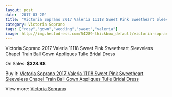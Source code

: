 ```yaml
---
layout: post
date: '2017-03-20'
title: "Victoria Soprano 2017 Valeria 11118 Sweet Pink Sweetheart Sleeveless Chapel Train Ball Gown Appliques Tulle Bridal Dress"
category: Victoria Soprano
tags: ["rosy","gown","wedding","sweet","valeria"]
image: http://img.hectodress.com/54289-thickbox_default/victoria-soprano-2017-valeria-11118-sweet-pink-sweetheart-sleeveless-chapel-train-ball-gown-appliques-tulle-bridal-dress.jpg
---
```

Victoria Soprano 2017 Valeria 11118 Sweet Pink Sweetheart Sleeveless Chapel Train Ball Gown Appliques Tulle Bridal Dress

On Sales: **$328.98**
<a href="https://www.hectodress.com/victoria-soprano/16941-victoria-soprano-2017-valeria-11118-sweet-pink-sweetheart-sleeveless-chapel-train-ball-gown-appliques-tulle-bridal-dress.html"><amp-img layout="responsive" width="600" height="600" src="//img.hectodress.com/54289-thickbox_default/victoria-soprano-2017-valeria-11118-sweet-pink-sweetheart-sleeveless-chapel-train-ball-gown-appliques-tulle-bridal-dress.jpg" alt="Victoria Soprano 2017 Valeria 11118 Sweet Pink Sweetheart Sleeveless Chapel Train Ball Gown Appliques Tulle Bridal Dress 0" /></a>
<a href="https://www.hectodress.com/victoria-soprano/16941-victoria-soprano-2017-valeria-11118-sweet-pink-sweetheart-sleeveless-chapel-train-ball-gown-appliques-tulle-bridal-dress.html"><amp-img layout="responsive" width="600" height="600" src="//img.hectodress.com/54296-thickbox_default/victoria-soprano-2017-valeria-11118-sweet-pink-sweetheart-sleeveless-chapel-train-ball-gown-appliques-tulle-bridal-dress.jpg" alt="Victoria Soprano 2017 Valeria 11118 Sweet Pink Sweetheart Sleeveless Chapel Train Ball Gown Appliques Tulle Bridal Dress 1" /></a>
<a href="https://www.hectodress.com/victoria-soprano/16941-victoria-soprano-2017-valeria-11118-sweet-pink-sweetheart-sleeveless-chapel-train-ball-gown-appliques-tulle-bridal-dress.html"><amp-img layout="responsive" width="600" height="600" src="//img.hectodress.com/54295-thickbox_default/victoria-soprano-2017-valeria-11118-sweet-pink-sweetheart-sleeveless-chapel-train-ball-gown-appliques-tulle-bridal-dress.jpg" alt="Victoria Soprano 2017 Valeria 11118 Sweet Pink Sweetheart Sleeveless Chapel Train Ball Gown Appliques Tulle Bridal Dress 2" /></a>
<a href="https://www.hectodress.com/victoria-soprano/16941-victoria-soprano-2017-valeria-11118-sweet-pink-sweetheart-sleeveless-chapel-train-ball-gown-appliques-tulle-bridal-dress.html"><amp-img layout="responsive" width="600" height="600" src="//img.hectodress.com/54294-thickbox_default/victoria-soprano-2017-valeria-11118-sweet-pink-sweetheart-sleeveless-chapel-train-ball-gown-appliques-tulle-bridal-dress.jpg" alt="Victoria Soprano 2017 Valeria 11118 Sweet Pink Sweetheart Sleeveless Chapel Train Ball Gown Appliques Tulle Bridal Dress 3" /></a>
<a href="https://www.hectodress.com/victoria-soprano/16941-victoria-soprano-2017-valeria-11118-sweet-pink-sweetheart-sleeveless-chapel-train-ball-gown-appliques-tulle-bridal-dress.html"><amp-img layout="responsive" width="600" height="600" src="//img.hectodress.com/54293-thickbox_default/victoria-soprano-2017-valeria-11118-sweet-pink-sweetheart-sleeveless-chapel-train-ball-gown-appliques-tulle-bridal-dress.jpg" alt="Victoria Soprano 2017 Valeria 11118 Sweet Pink Sweetheart Sleeveless Chapel Train Ball Gown Appliques Tulle Bridal Dress 4" /></a>
<a href="https://www.hectodress.com/victoria-soprano/16941-victoria-soprano-2017-valeria-11118-sweet-pink-sweetheart-sleeveless-chapel-train-ball-gown-appliques-tulle-bridal-dress.html"><amp-img layout="responsive" width="600" height="600" src="//img.hectodress.com/54292-thickbox_default/victoria-soprano-2017-valeria-11118-sweet-pink-sweetheart-sleeveless-chapel-train-ball-gown-appliques-tulle-bridal-dress.jpg" alt="Victoria Soprano 2017 Valeria 11118 Sweet Pink Sweetheart Sleeveless Chapel Train Ball Gown Appliques Tulle Bridal Dress 5" /></a>
<a href="https://www.hectodress.com/victoria-soprano/16941-victoria-soprano-2017-valeria-11118-sweet-pink-sweetheart-sleeveless-chapel-train-ball-gown-appliques-tulle-bridal-dress.html"><amp-img layout="responsive" width="600" height="600" src="//img.hectodress.com/54291-thickbox_default/victoria-soprano-2017-valeria-11118-sweet-pink-sweetheart-sleeveless-chapel-train-ball-gown-appliques-tulle-bridal-dress.jpg" alt="Victoria Soprano 2017 Valeria 11118 Sweet Pink Sweetheart Sleeveless Chapel Train Ball Gown Appliques Tulle Bridal Dress 6" /></a>
<a href="https://www.hectodress.com/victoria-soprano/16941-victoria-soprano-2017-valeria-11118-sweet-pink-sweetheart-sleeveless-chapel-train-ball-gown-appliques-tulle-bridal-dress.html"><amp-img layout="responsive" width="600" height="600" src="//img.hectodress.com/54290-thickbox_default/victoria-soprano-2017-valeria-11118-sweet-pink-sweetheart-sleeveless-chapel-train-ball-gown-appliques-tulle-bridal-dress.jpg" alt="Victoria Soprano 2017 Valeria 11118 Sweet Pink Sweetheart Sleeveless Chapel Train Ball Gown Appliques Tulle Bridal Dress 7" /></a>

Buy it: [Victoria Soprano 2017 Valeria 11118 Sweet Pink Sweetheart Sleeveless Chapel Train Ball Gown Appliques Tulle Bridal Dress](https://www.hectodress.com/victoria-soprano/16941-victoria-soprano-2017-valeria-11118-sweet-pink-sweetheart-sleeveless-chapel-train-ball-gown-appliques-tulle-bridal-dress.html "Victoria Soprano 2017 Valeria 11118 Sweet Pink Sweetheart Sleeveless Chapel Train Ball Gown Appliques Tulle Bridal Dress")

View more: [Victoria Soprano](https://www.hectodress.com/346-victoria-soprano "Victoria Soprano")